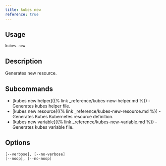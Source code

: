 ```yaml
---
title: kubes new
reference: true
---
```


## Usage

    kubes new

## Description

Generates new resource.

## Subcommands

* [kubes new helper]({% link _reference/kubes-new-helper.md %}) - Generates kubes helper file.
* [kubes new resource]({% link _reference/kubes-new-resource.md %}) - Generates Kubes Kubernetes resource definition.
* [kubes new variable]({% link _reference/kubes-new-variable.md %}) - Generates kubes variable file.

## Options

```
[--verbose], [--no-verbose]  
[--noop], [--no-noop]        
```

